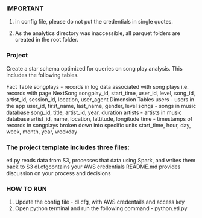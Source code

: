 ### IMPORTANT
1. in config file, please do not put the credentials in single quotes.

2. As the analytics directory was inaccessible, all parquet folders are created in the root folder.

### Project
Create a star schema optimized for queries on song play analysis. This includes the following tables.

Fact Table
songplays - records in log data associated with song plays i.e. records with page NextSong
songplay_id, start_time, user_id, level, song_id, artist_id, session_id, location, user_agent
Dimension Tables
users - users in the app
user_id, first_name, last_name, gender, level
songs - songs in music database
song_id, title, artist_id, year, duration
artists - artists in music database
artist_id, name, location, lattitude, longitude
time - timestamps of records in songplays broken down into specific units
start_time, hour, day, week, month, year, weekday

### The project template includes three files:

etl.py reads data from S3, processes that data using Spark, and writes them back to S3
dl.cfgcontains your AWS credentials
README.md provides discussion on your process and decisions

### HOW TO RUN
1. Update the config file - dl.cfg, with AWS credentails and access key
2. Open python terminal and run the following command - python.etl.py
